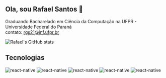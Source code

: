 ## Ola, sou Rafael Santos 👋

Graduando Bacharelado em Ciência da Computação na UFPR - Universidade Federal do Paraná<br>
contato: rgs21@inf.ufpr.br

![Rafael's GitHub stats](https://github-readme-stats.vercel.app/api?username=rafaaels2&show_icons=true&theme=radical)

## Tecnologias 
<div style="display: inline_block">
  <img align="center" alt="react-native" src="https://img.shields.io/badge/C-00599C?style=for-the-badge&logo=c&logoColor=white"/>
  <img align="center" alt="react-native" src="https://img.shields.io/badge/React_Native-20232A?style=for-the-badge&logo=react&logoColor=61DAFB"/>
  <img align="center" alt="react-native" src="https://img.shields.io/badge/Java-ED8B00?style=for-the-badge&logo=openjdk&logoColor=white"/>
  <img align="center" alt="react-native" src="https://img.shields.io/badge/Ruby_on_Rails-CC0000?style=for-the-badge&logo=ruby-on-rails&logoColor=white"/>
  <img align="center" alt="react-native" src="https://img.shields.io/badge/Ubuntu-E95420?style=for-the-badge&logo=ubuntu&logoColor=white"/>
</div>


